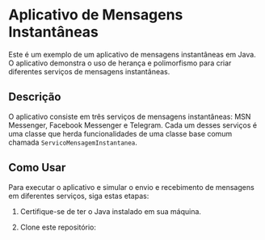 # Aplicativo de Mensagens Instantâneas

Este é um exemplo de um aplicativo de mensagens instantâneas em Java. O aplicativo demonstra o uso de herança e polimorfismo para criar diferentes serviços de mensagens instantâneas.

## Descrição

O aplicativo consiste em três serviços de mensagens instantâneas: MSN Messenger, Facebook Messenger e Telegram. Cada um desses serviços é uma classe que herda funcionalidades de uma classe base comum chamada `ServicoMensagemInstantanea`.

## Como Usar

Para executar o aplicativo e simular o envio e recebimento de mensagens em diferentes serviços, siga estas etapas:

1. Certifique-se de ter o Java instalado em sua máquina.

2. Clone este repositório:

   ```bash
   
